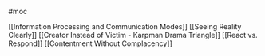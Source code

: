 #moc

[[Information Processing and Communication Modes]]
[[Seeing Reality Clearly]]
[[Creator Instead of Victim - Karpman Drama Triangle]]
[[React vs. Respond]]
[[Contentment Without Complacency]]

